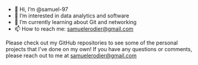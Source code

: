 - 👋 Hi, I’m @samuel-97
- 👀 I’m interested in data analytics and software
- 🌱 I’m currently learning about Git and networking
- 📫 How to reach me: samuelerodier@gmail.com

Please check out my GitHub repositories to see some of the personal projects that I've done on my own! If you have any questions or comments, please reach out to me at samuelerodier@gmail.com

